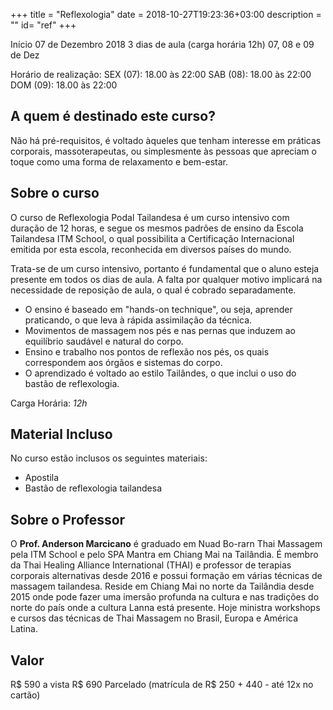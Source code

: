 +++
title = "Reflexologia"
date = 2018-10-27T19:23:36+03:00
description = ""
id= "ref"
+++

Início 07 de Dezembro 2018
3 dias de aula (carga horária 12h)
07, 08 e 09 de Dez

Horário de realização:
SEX (07): 18.00 às 22:00
SAB (08): 18.00 às 22:00
DOM (09): 18.00 às 22:00

<!-- Inscreva-se ->  https://goo.gl/v6jG6x -->


## A quem é destinado este curso?

Não há pré-requisitos, é voltado àqueles que tenham interesse em práticas corporais, massoterapeutas, ou simplesmente às pessoas que apreciam o toque como uma forma de relaxamento e bem-estar.


## Sobre o curso

O curso de Reflexologia Podal Tailandesa é um curso intensivo com duração de 12 horas, e segue os mesmos padrões de ensino da Escola Tailandesa ITM School, o qual possibilita a Certificação Internacional emitida por esta escola, reconhecida em diversos países do mundo.

Trata-se de um curso intensivo, portanto é fundamental que o aluno esteja presente em todos os dias de aula. A falta por qualquer motivo implicará na necessidade de reposição de aula, o qual é cobrado separadamente.

- O ensino é baseado em "hands-on technique", ou seja, aprender praticando, o que leva à rápida assimilação da técnica.
- Movimentos de massagem nos pés e nas pernas que induzem ao equilíbrio saudável e natural do corpo.
- Ensino e trabalho nos pontos de reflexão nos pés, os quais correspondem aos órgãos e sistemas do corpo.
- O aprendizado é voltado ao estilo Tailândes, o que inclui o uso do bastão de reflexologia.

Carga Horária: *12h*


## Material Incluso

No curso estão inclusos os seguintes materiais:
- Apostila
- Bastão de reflexologia tailandesa


## Sobre o Professor

O **Prof. Anderson Marcicano** é graduado em Nuad Bo-rarn Thai Massagem pela ITM School e pelo SPA Mantra em Chiang Mai na Tailândia.
É membro da Thai Healing Alliance International (THAI) e professor de terapias corporais alternativas desde 2016 e possui formação em várias técnicas de massagem tailandesa. 
Reside em Chiang Mai no norte da Tailândia desde 2015 onde pode fazer uma imersão profunda na cultura e nas tradições do norte do país onde a cultura Lanna está presente. Hoje ministra workshops e cursos das técnicas de Thai Massagem no Brasil, Europa e América Latina.


## Valor
R$ 590 a vista 
R$ 690 Parcelado (matrícula de R$ 250 + 440 - até 12x no cartão)



